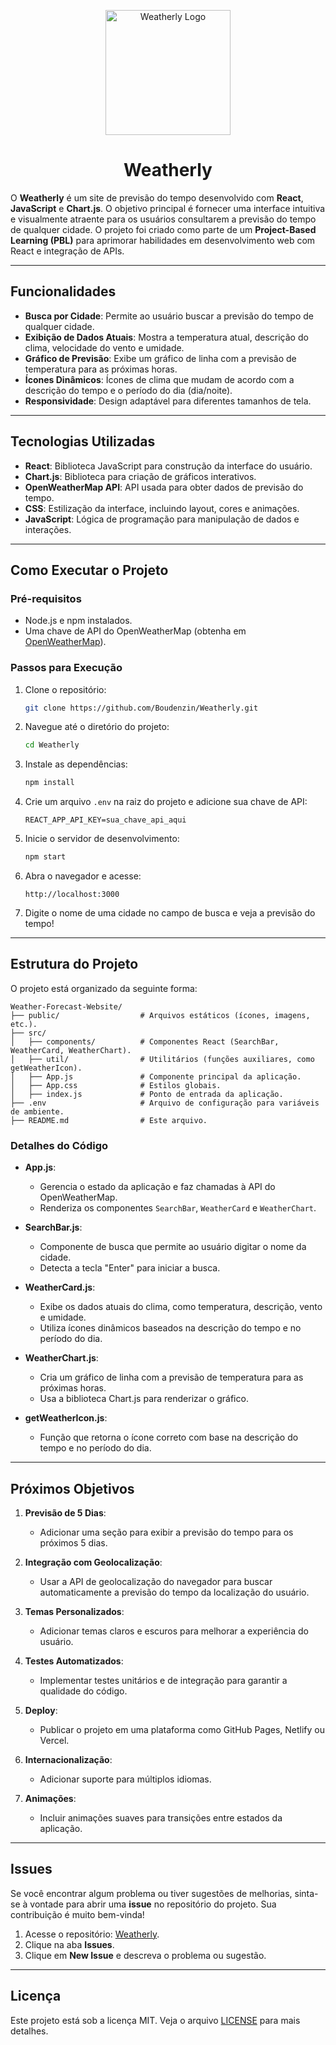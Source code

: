 <p align="center">
  <img src="weather-forecast/public/assets/logos/logo-white.png" alt="Weatherly Logo" width="200"/>
</p>

<h1 align="center">Weatherly</h1>

O **Weatherly** é um site de previsão do tempo desenvolvido com **React**, **JavaScript** e **Chart.js**. O objetivo principal é fornecer uma interface intuitiva e visualmente atraente para os usuários consultarem a previsão do tempo de qualquer cidade. O projeto foi criado como parte de um **Project-Based Learning (PBL)** para aprimorar habilidades em desenvolvimento web com React e integração de APIs.

---

## Funcionalidades

- **Busca por Cidade**: Permite ao usuário buscar a previsão do tempo de qualquer cidade.
- **Exibição de Dados Atuais**: Mostra a temperatura atual, descrição do clima, velocidade do vento e umidade.
- **Gráfico de Previsão**: Exibe um gráfico de linha com a previsão de temperatura para as próximas horas.
- **Ícones Dinâmicos**: Ícones de clima que mudam de acordo com a descrição do tempo e o período do dia (dia/noite).
- **Responsividade**: Design adaptável para diferentes tamanhos de tela.

---

## Tecnologias Utilizadas

- **React**: Biblioteca JavaScript para construção da interface do usuário.
- **Chart.js**: Biblioteca para criação de gráficos interativos.
- **OpenWeatherMap API**: API usada para obter dados de previsão do tempo.
- **CSS**: Estilização da interface, incluindo layout, cores e animações.
- **JavaScript**: Lógica de programação para manipulação de dados e interações.

---

## Como Executar o Projeto

### Pré-requisitos
- Node.js e npm instalados.
- Uma chave de API do OpenWeatherMap (obtenha em [OpenWeatherMap](https://openweathermap.org/api)).

### Passos para Execução

1. Clone o repositório:
   ```bash
   git clone https://github.com/Boudenzin/Weatherly.git
   ```

2. Navegue até o diretório do projeto:
   ```bash
   cd Weatherly
   ```

3. Instale as dependências:
   ```bash
   npm install
   ```

4. Crie um arquivo `.env` na raiz do projeto e adicione sua chave de API:
   ```env
   REACT_APP_API_KEY=sua_chave_api_aqui
   ```

5. Inicie o servidor de desenvolvimento:
   ```bash
   npm start
   ```

6. Abra o navegador e acesse:
   ```
   http://localhost:3000
   ```

7. Digite o nome de uma cidade no campo de busca e veja a previsão do tempo!

---

## Estrutura do Projeto

O projeto está organizado da seguinte forma:

```
Weather-Forecast-Website/
├── public/                  # Arquivos estáticos (ícones, imagens, etc.).
├── src/
│   ├── components/          # Componentes React (SearchBar, WeatherCard, WeatherChart).
│   ├── util/                # Utilitários (funções auxiliares, como getWeatherIcon).
│   ├── App.js               # Componente principal da aplicação.
│   ├── App.css              # Estilos globais.
│   ├── index.js             # Ponto de entrada da aplicação.
├── .env                     # Arquivo de configuração para variáveis de ambiente.
├── README.md                # Este arquivo.
```

### Detalhes do Código

- **App.js**:
  - Gerencia o estado da aplicação e faz chamadas à API do OpenWeatherMap.
  - Renderiza os componentes `SearchBar`, `WeatherCard` e `WeatherChart`.

- **SearchBar.js**:
  - Componente de busca que permite ao usuário digitar o nome da cidade.
  - Detecta a tecla "Enter" para iniciar a busca.

- **WeatherCard.js**:
  - Exibe os dados atuais do clima, como temperatura, descrição, vento e umidade.
  - Utiliza ícones dinâmicos baseados na descrição do tempo e no período do dia.

- **WeatherChart.js**:
  - Cria um gráfico de linha com a previsão de temperatura para as próximas horas.
  - Usa a biblioteca Chart.js para renderizar o gráfico.

- **getWeatherIcon.js**:
  - Função que retorna o ícone correto com base na descrição do tempo e no período do dia.

---

## Próximos Objetivos

1. **Previsão de 5 Dias**:
   - Adicionar uma seção para exibir a previsão do tempo para os próximos 5 dias.

2. **Integração com Geolocalização**:
   - Usar a API de geolocalização do navegador para buscar automaticamente a previsão do tempo da localização do usuário.

3. **Temas Personalizados**:
   - Adicionar temas claros e escuros para melhorar a experiência do usuário.

4. **Testes Automatizados**:
   - Implementar testes unitários e de integração para garantir a qualidade do código.

5. **Deploy**:
   - Publicar o projeto em uma plataforma como GitHub Pages, Netlify ou Vercel.

6. **Internacionalização**:
   - Adicionar suporte para múltiplos idiomas.

7. **Animações**:
   - Incluir animações suaves para transições entre estados da aplicação.

---

## Issues

Se você encontrar algum problema ou tiver sugestões de melhorias, sinta-se à vontade para abrir uma **issue** no repositório do projeto. Sua contribuição é muito bem-vinda!

1. Acesse o repositório: [Weatherly](https://github.com/Boudenzin/Weatherly).
2. Clique na aba **Issues**.
3. Clique em **New Issue** e descreva o problema ou sugestão.

---

## Licença

Este projeto está sob a licença MIT. Veja o arquivo [LICENSE](LICENSE) para mais detalhes.
